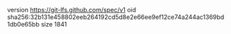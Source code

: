version https://git-lfs.github.com/spec/v1
oid sha256:32b131e458802eeb264192cd5d8e2e66ee9ef12ce74a244ac1369bd1db0e65bb
size 1841
